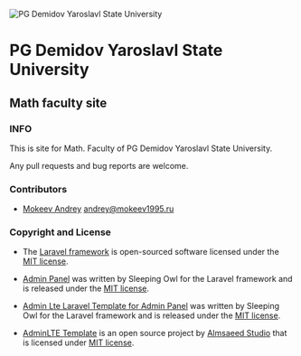 ![PG Demidov Yaroslavl State University](https://upload.wikimedia.org/wikipedia/ru/2/28/Logo_demidovskiy_universitet.png)
# PG Demidov Yaroslavl State University
## Math faculty site

### INFO

This is site for Math. Faculty of PG Demidov Yaroslavl State University. 

Any pull requests and bug reports are welcome.

### Contributors

* [Mokeev Andrey](http://mokeev1995.ru) <andrey@mokeev1995.ru>

### Copyright and License

* The [Laravel framework](http://laravel.com) is open-sourced software licensed under the [MIT license](http://opensource.org/licenses/MIT).

* [Admin Panel](https://github.com/sleeping-owl/admin) was written by Sleeping Owl for the Laravel framework and is released under the [MIT license](http://opensource.org/licenses/MIT). 

* [Admin Lte Laravel Template for Admin Panel](https://github.com/sleeping-owl/admin-lte-template) was written by Sleeping Owl for the Laravel framework and is released under the [MIT license](http://opensource.org/licenses/MIT).

* [AdminLTE Template](https://github.com/almasaeed2010/AdminLTE)  is an open source project by [Almsaeed Studio](https://almsaeedstudio.com/) that is licensed under [MIT license](http://opensource.org/licenses/MIT).